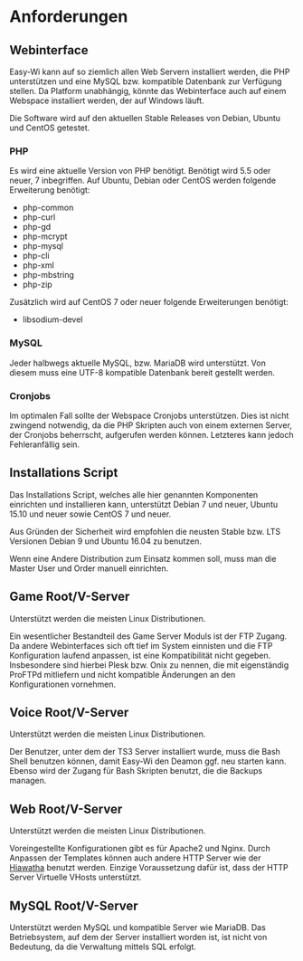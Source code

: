 # Anforderungen

## Webinterface

Easy-Wi kann auf so ziemlich allen Web Servern installiert werden, die PHP unterstützen und eine MySQL bzw. kompatible Datenbank zur Verfügung stellen. Da Platform unabhängig, könnte das Webinterface auch auf einem Webspace installiert werden, der auf Windows läuft.

Die Software wird auf den aktuellen Stable Releases von Debian, Ubuntu und CentOS getestet.

### PHP

Es wird eine aktuelle Version von PHP benötigt. Benötigt wird 5.5 oder neuer, 7 inbegriffen.
Auf Ubuntu, Debian oder CentOS werden folgende Erweiterung benötigt:

- php-common
- php-curl
- php-gd
- php-mcrypt
- php-mysql
- php-cli
- php-xml
- php-mbstring
- php-zip

Zusätzlich wird auf CentOS 7 oder neuer folgende Erweiterungen benötigt:

- libsodium-devel

### MySQL

Jeder halbwegs aktuelle MySQL, bzw. MariaDB wird unterstützt. Von diesem muss eine UTF-8 kompatible Datenbank bereit gestellt werden.

### Cronjobs

Im optimalen Fall sollte der Webspace Cronjobs unterstützen. Dies ist nicht zwingend notwendig, da die PHP Skripten auch von einem externen Server, der Cronjobs beherrscht, aufgerufen werden können. Letzteres kann jedoch Fehleranfällig sein.

## Installations Script

Das Installations Script, welches alle hier genannten Komponenten einrichten und installieren kann, unterstützt Debian 7 und neuer, Ubuntu 15.10 und neuer sowie CentOS 7 und neuer.

Aus Gründen der Sicherheit wird empfohlen die neusten Stable bzw. LTS Versionen Debian 9 und Ubuntu 16.04 zu benutzen.

Wenn eine Andere Distribution zum Einsatz kommen soll, muss man die Master User und Order manuell einrichten.

## Game Root/V-Server

Unterstützt werden die meisten Linux Distributionen.

Ein wesentlicher Bestandteil des Game Server Moduls ist der FTP Zugang. Da andere Webinterfaces sich oft tief im System einnisten und die FTP Konfiguration laufend anpassen, ist eine Kompatibilität nicht gegeben. Insbesondere sind hierbei Plesk bzw. Onix zu nennen, die mit eigenständig ProFTPd mitliefern und nicht kompatible Änderungen an den Konfigurationen vornehmen.

## Voice Root/V-Server

Unterstützt werden die meisten Linux Distributionen.

Der Benutzer, unter dem der TS3 Server installiert wurde, muss die Bash Shell benutzen können, damit Easy-Wi den Deamon ggf. neu starten kann. Ebenso wird der Zugang für Bash Skripten benutzt, die die Backups managen.

## Web Root/V-Server

Unterstützt werden die meisten Linux Distributionen.

Voreingestellte Konfigurationen gibt es für Apache2 und Nginx. Durch Anpassen der Templates können auch andere HTTP Server wie der [Hiawatha](https://www.hiawatha-webserver.org/) benutzt werden. Einzige Voraussetzung dafür ist, dass der HTTP Server Virtuelle VHosts unterstützt.

## MySQL Root/V-Server

Unterstützt werden MySQL und kompatible Server wie MariaDB. Das Betriebsystem, auf dem der Server installiert worden ist, ist nicht von Bedeutung, da die Verwaltung mittels SQL erfolgt.
